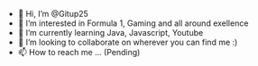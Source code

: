 - 👋 Hi, I’m @Gitup25
- 👀 I’m interested in Formula 1, Gaming and all around exellence
- 🌱 I’m currently learning Java, Javascript, Youtube
- 💞️ I’m looking to collaborate on wherever you can find me :)
- 📫 How to reach me ... (Pending)

<!---
Gitup25/Gitup25 is a ✨ special ✨ repository because its `README.md` (this file) appears on your GitHub profile.
--->
